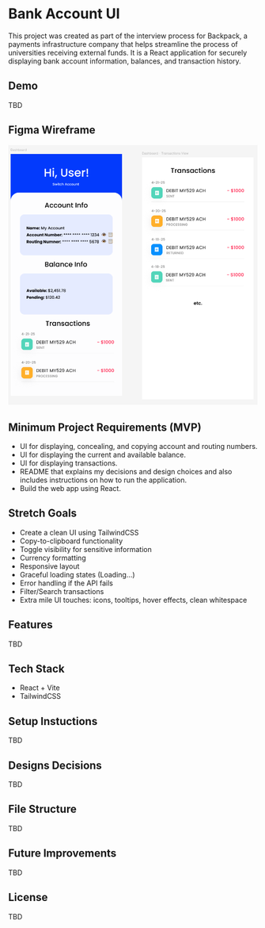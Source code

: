 # Bank Account UI

This project was created as part of the interview process for Backpack, a payments infrastructure company that helps streamline the process of universities receiving external funds. It is a React application for securely displaying bank account information, balances, and transaction history.

## Demo
TBD

## Figma Wireframe
![Wireframe](public/figma.png)

## Minimum Project Requirements (MVP)
- UI for displaying, concealing, and copying account and routing numbers.
- UI for displaying the current and available balance.
- UI for displaying transactions.
- README that explains my decisions and design choices and also includes instructions on how to run the application.
- Build the web app using React.

## Stretch Goals
- Create a clean UI using TailwindCSS
- Copy-to-clipboard functionality
- Toggle visibility for sensitive information
- Currency formatting
- Responsive layout
- Graceful loading states (Loading...)
- Error handling if the API fails
- Filter/Search transactions
- Extra mile UI touches: icons, tooltips, hover effects, clean whitespace

## Features
TBD

## Tech Stack
- React + Vite
- TailwindCSS

## Setup Instuctions
TBD

## Designs Decisions
TBD

## File Structure
TBD

## Future Improvements
TBD

## License
TBD
